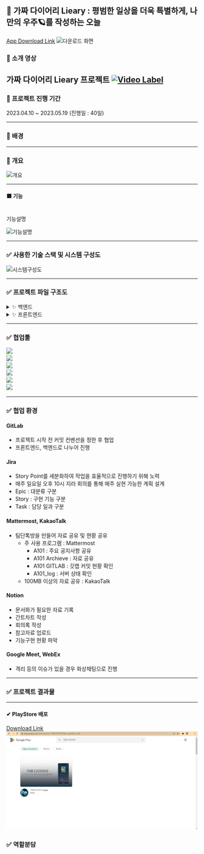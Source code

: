 ## 📔 가짜 다이어리 Lieary : 평범한 일상을 더욱 특별하게, 나만의 우주🪐를 작성하는 오늘

[App Download Link](https://play.google.com/store/apps/details?id=com.a1012.frontend&hl=en-KR)
![다운로드 화면]()

### 🎦 소개 영상 

가짜 다이어리 Lieary 프로젝트
[![Video Label]()]()
---

### 🎦 프로젝트 진행 기간

2023.04.10 ~ 2023.05.19 (진행일 : 40일)

---

### 🎦 배경

---

### 🎦 개요


![개요]()


---

#### ⬛ 기능
<br>
기능설명
<br>

![기능설명]()




---


### ✅ 사용한 기술 스택 및 시스템 구성도

![시스템구성도]()

---

### ✅ 프로젝트 파일 구조도


<details>
    <summary>✨ 백엔드 </summary>


```
추가예정
```

</details>

<details>
    <summary>✨ 프론트엔드 </summary>


```
추가예정
```


</details>    





---


### ✅ 협업툴

<img src="https://img.shields.io/badge/GitLab-d23f1f?style=flat-square&logo=Gitlab&logoColor=white"/> <br>
<img src="https://img.shields.io/badge/Jira Software-0052CC?style=flat-square&logo=Jira Software&logoColor=white"/> <br>
<img src="https://img.shields.io/badge/Mattermost-0058CC?style=flat-square&logo=Mattermost&logoColor=white"/> <br>
<img src="https://img.shields.io/badge/Notion-000000?style=flat-square&logo=Notion&logoColor=white"/> <br>
<img src="https://img.shields.io/badge/Google Meet-00897B?style=flat-square&logo=Google Meet&logoColor=white"/> <br>
<img src="https://img.shields.io/badge/KakaoTalk-FFCD00?style=flat-square&logo=KakaoTalk&logoColor=white"/> <br>


---


### ✅ 협업 환경

#### GitLab
- 프로젝트 시작 전 커밋 컨벤션을 정한 후 협업 
- 프론트엔드, 백엔드로 나누어 진행

#### Jira
- Story Point를 세분화하여 작업을 효율적으로 진행하기 위해 노력
- 매주 일요일 오후 10시 지라 회의를 통해 매주 실현 가능한 계획 설계
- Epic : 대분류 구분
- Story : 구현 기능 구분
- Task : 담당 일과 구분

#### Mattermost, KakaoTalk
- 팀단톡방을 만들어 자료 공유 및 현황 공유 
    - 주 사용 프로그램 : Mattermost
        - A101 : 주요 공지사항 공유
        - A101 Archieve : 자료 공유
        - A101 GITLAB : 깃랩 커밋 현황 확인
        - A101_log : 서버 상태 확인
    - 100MB 이상의 자료 공유 : KakaoTalk

#### Notion
- 문서화가 필요한 자료 기록
- 간트차트 작성
- 회의록 작성
- 참고자료 업로드
- 기능구현 현황 파악

#### Google Meet, WebEx
- 격리 등의 이슈가 있을 경우 화상채팅으로 진행

---


### ✅ 프로젝트 결과물
---
#### ✔ PlayStore 배포
[Download Link](https://play.google.com/store/apps/details?id=com.a1012.frontend&hl=en-KR)
![배포화면](readme_img/playstore.png)



### ✅ 역할분담


